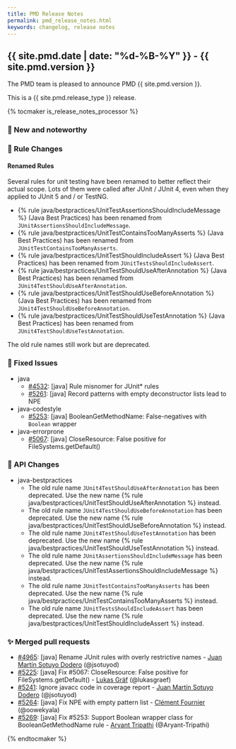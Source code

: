 ```yaml
---
title: PMD Release Notes
permalink: pmd_release_notes.html
keywords: changelog, release notes
---
```


## {{ site.pmd.date | date: "%d-%B-%Y" }} - {{ site.pmd.version }}

The PMD team is pleased to announce PMD {{ site.pmd.version }}.

This is a {{ site.pmd.release_type }} release.

{% tocmaker is_release_notes_processor %}

### 🚀 New and noteworthy

### 🌟 Rule Changes

#### Renamed Rules
Several rules for unit testing have been renamed to better reflect their actual scope. Lots of them were called
after JUnit / JUnit 4, even when they applied to JUnit 5 and / or TestNG.

* {% rule java/bestpractices/UnitTestAssertionsShouldIncludeMessage %} (Java Best Practices) has been renamed from `JUnitAssertionsShouldIncludeMessage`.
* {% rule java/bestpractices/UnitTestContainsTooManyAsserts %} (Java Best Practices) has been renamed from `JUnitTestContainsTooManyAsserts`.
* {% rule java/bestpractices/UnitTestShouldIncludeAssert %} (Java Best Practices) has been renamed from `JUnitTestsShouldIncludeAssert`.
* {% rule java/bestpractices/UnitTestShouldUseAfterAnnotation %} (Java Best Practices) has been renamed from `JUnit4TestShouldUseAfterAnnotation`.
* {% rule java/bestpractices/UnitTestShouldUseBeforeAnnotation %} (Java Best Practices) has been renamed from `JUnit4TestShouldUseBeforeAnnotation`.
* {% rule java/bestpractices/UnitTestShouldUseTestAnnotation %} (Java Best Practices) has been renamed from `JUnit4TestShouldUseTestAnnotation`.

The old rule names still work but are deprecated.

### 🐛 Fixed Issues
* java
  * [#4532](https://github.com/pmd/pmd/issues/4532): \[java] Rule misnomer for JUnit* rules
  * [#5261](https://github.com/pmd/pmd/issues/5261): \[java] Record patterns with empty deconstructor lists lead to NPE
* java-codestyle
  * [#5253](https://github.com/pmd/pmd/issues/5253): \[java] BooleanGetMethodName: False-negatives with `Boolean` wrapper
* java-errorprone
  * [#5067](https://github.com/pmd/pmd/issues/5067): \[java] CloseResource: False positive for FileSystems.getDefault()

### 🚨 API Changes
* java-bestpractices
  * The old rule name `JUnit4TestShouldUseAfterAnnotation` has been deprecated. Use the new name {% rule java/bestpractices/UnitTestShouldUseAfterAnnotation %} instead.
  * The old rule name `JUnit4TestShouldUseBeforeAnnotation` has been deprecated. Use the new name {% rule java/bestpractices/UnitTestShouldUseBeforeAnnotation %} instead.
  * The old rule name `JUnit4TestShouldUseTestAnnotation` has been deprecated. Use the new name {% rule java/bestpractices/UnitTestShouldUseTestAnnotation %} instead.
  * The old rule name `JUnitAssertionsShouldIncludeMessage` has been deprecated. Use the new name {% rule java/bestpractices/UnitTestAssertionsShouldIncludeMessage %} instead.
  * The old rule name `JUnitTestContainsTooManyAsserts` has been deprecated. Use the new name {% rule java/bestpractices/UnitTestContainsTooManyAsserts %} instead.
  * The old rule name `JUnitTestsShouldIncludeAssert` has been deprecated. Use the new name {% rule java/bestpractices/UnitTestShouldIncludeAssert %} instead.


### ✨ Merged pull requests
* [#4965](https://github.com/pmd/pmd/pull/4965): \[java] Rename JUnit rules with overly restrictive names - [Juan Martín Sotuyo Dodero](https://github.com/jsotuyod) (@jsotuyod)
* [#5225](https://github.com/pmd/pmd/pull/5225): \[java] Fix #5067: CloseResource: False positive for FileSystems.getDefault() - [Lukas Gräf](https://github.com/lukasgraef) (@lukasgraef)
* [#5241](https://github.com/pmd/pmd/pull/5241): Ignore javacc code in coverage report - [Juan Martín Sotuyo Dodero](https://github.com/jsotuyod) (@jsotuyod)
* [#5264](https://github.com/pmd/pmd/pull/5264): \[java] Fix NPE with empty pattern list - [Clément Fournier](https://github.com/oowekyala) (@oowekyala)
* [#5269](https://github.com/pmd/pmd/pull/5269): \[java] Fix #5253: Support Boolean wrapper class for BooleanGetMethodName rule - [Aryant Tripathi](https://github.com/Aryant-Tripathi) (@Aryant-Tripathi)

{% endtocmaker %}

